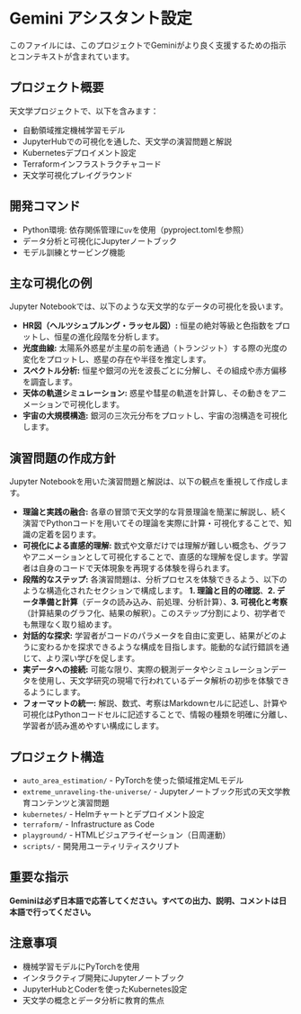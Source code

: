 # Gemini アシスタント設定

このファイルには、このプロジェクトでGeminiがより良く支援するための指示とコンテキストが含まれています。

## プロジェクト概要
天文学プロジェクトで、以下を含みます：
- 自動領域推定機械学習モデル
- JupyterHubでの可視化を通した、天文学の演習問題と解説
- Kubernetesデプロイメント設定
- Terraformインフラストラクチャコード
- 天文学可視化プレイグラウンド

## 開発コマンド
- Python環境: 依存関係管理に`uv`を使用（pyproject.tomlを参照）
- データ分析と可視化にJupyterノートブック
- モデル訓練とサービング機能

## 主な可視化の例
Jupyter Notebookでは、以下のような天文学的なデータの可視化を扱います。
- **HR図（ヘルツシュプルング・ラッセル図）:** 恒星の絶対等級と色指数をプロットし、恒星の進化段階を分析します。
- **光度曲線:** 太陽系外惑星が主星の前を通過（トランジット）する際の光度の変化をプロットし、惑星の存在や半径を推定します。
- **スペクトル分析:** 恒星や銀河の光を波長ごとに分解し、その組成や赤方偏移を調査します。
- **天体の軌道シミュレーション:** 惑星や彗星の軌道を計算し、その動きをアニメーションで可視化します。
- **宇宙の大規模構造:** 銀河の三次元分布をプロットし、宇宙の泡構造を可視化します。

## 演習問題の作成方針
Jupyter Notebookを用いた演習問題と解説は、以下の観点を重視して作成します。
- **理論と実践の融合:** 各章の冒頭で天文学的な背景理論を簡潔に解説し、続く演習でPythonコードを用いてその理論を実際に計算・可視化することで、知識の定着を図ります。
- **可視化による直感的理解:** 数式や文章だけでは理解が難しい概念も、グラフやアニメーションとして可視化することで、直感的な理解を促します。学習者は自身のコードで天体現象を再現する体験を得られます。
- **段階的なステップ:** 各演習問題は、分析プロセスを体験できるよう、以下のような構造化されたセクションで構成します。 **1. 理論と目的の確認**、**2. データ準備と計算**（データの読み込み、前処理、分析計算）、**3. 可視化と考察**（計算結果のグラフ化、結果の解釈）。このステップ分割により、初学者でも無理なく取り組めます。
- **対話的な探求:** 学習者がコードのパラメータを自由に変更し、結果がどのように変わるかを探求できるような構成を目指します。能動的な試行錯誤を通じて、より深い学びを促します。
- **実データへの接続:** 可能な限り、実際の観測データやシミュレーションデータを使用し、天文学研究の現場で行われているデータ解析の初歩を体験できるようにします。
- **フォーマットの統一:** 解説、数式、考察はMarkdownセルに記述し、計算や可視化はPythonコードセルに記述することで、情報の種類を明確に分離し、学習者が読み進めやすい構成にします。

## プロジェクト構造
- `auto_area_estimation/` - PyTorchを使った領域推定MLモデル
- `extreme_unraveling-the-universe/` - Jupyterノートブック形式の天文学教育コンテンツと演習問題
- `kubernetes/` - Helmチャートとデプロイメント設定
- `terraform/` - Infrastructure as Code
- `playground/` - HTMLビジュアライゼーション（日周運動）
- `scripts/` - 開発用ユーティリティスクリプト

## 重要な指示
**Geminiは必ず日本語で応答してください。すべての出力、説明、コメントは日本語で行ってください。**

## 注意事項
- 機械学習モデルにPyTorchを使用
- インタラクティブ開発にJupyterノートブック
- JupyterHubとCoderを使ったKubernetes設定
- 天文学の概念とデータ分析に教育的焦点